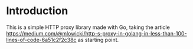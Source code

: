 # Introduction

This is a simple HTTP proxy library made with Go, taking the article https://medium.com/@mlowicki/http-s-proxy-in-golang-in-less-than-100-lines-of-code-6a51c2f2c38c as starting point.